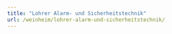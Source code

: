 ```yaml
---
title: "Lohrer Alarm- und Sicherheitstechnik"
url: /weinheim/lohrer-alarm-und-sicherheitstechnik/
---
```

